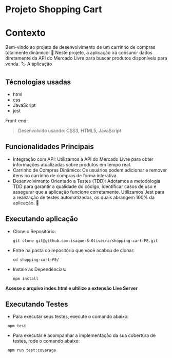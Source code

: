 # Projeto Shopping Cart

# Contexto
Bem-vindo ao projeto de desenvolvimento de um carrinho de compras totalmente dinâmico! 🛒 Neste projeto, a aplicação irá consumir dados diretamente da API do Mercado Livre para buscar produtos disponíveis para venda. 🏷
A aplicação 

## Técnologias usadas
- html
- css
- JavaScript
- jest
  
Front-end:
> Desenvolvido usando: CSS3, HTML5, JavaScript

## Funcionalidades Principais
- Integração com API: Utilizamos a API do Mercado Livre para obter informações atualizadas sobre produtos em tempo real.
- Carrinho de Compras Dinâmico: Os usuários podem adicionar e remover itens no carrinho de compras de forma interativa.
- Desenvolvimento Orientado a Testes (TDD): Adotamos a metodologia TDD para garantir a qualidade do código, identificar casos de uso e assegurar que a aplicação funcione corretamente. Utilizamos Jest para a realização de testes automatizados, os quais abrangem 100% da aplicação. 🚀

## Executando aplicação
* Clone o Repositório:
  ```
  git clone git@github.com:isaque-S-0liveira/shopping-cart-FE.git
  ```
* Entre na pasta do repositório que você acabou de clonar:
  ```
  cd shopping-cart-FE/
  ```
* Instale as Dependências:
  ```
  npm install
  ```
**Acesse o arquivo index.html e ultilize a extensão Live Server**
## Executando Testes

* Para executar seus testes, execute o comando abaixo:

 ```
  npm test
 ```
* Para executar e acompanhar a implementação da sua cobertura de testes, rode o comando abaixo:
 ```
  npm run test:coverage
 ```
